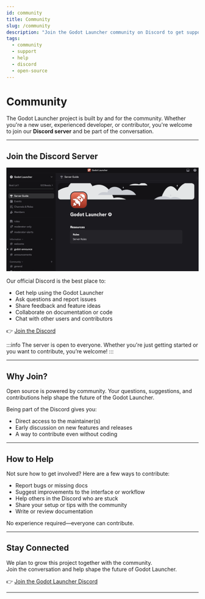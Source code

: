 ```yaml
---
id: community
title: Community
slug: /community
description: "Join the Godot Launcher community on Discord to get support, share ideas, and contribute to the project."
tags: 
  - community
  - support
  - help
  - discord
  - open-source
---
```


# Community

The Godot Launcher project is built by and for the community. Whether you're a new user, experienced developer, or contributor, you're welcome to join our **Discord server** and be part of the conversation.

---

## Join the Discord Server

![Discord Server](../static/img/discord-screenshot.webp)

Our official Discord is the best place to:

- Get help using the Godot Launcher
- Ask questions and report issues
- Share feedback and feature ideas
- Collaborate on documentation or code
- Chat with other users and contributors

👉 [Join the Discord](https://discord.gg/Ju9jkFJGvz)

:::info
The server is open to everyone. Whether you're just getting started or you want to contribute, you’re welcome!
:::

---

## Why Join?

Open source is powered by community. Your questions, suggestions, and contributions help shape the future of the Godot Launcher.

Being part of the Discord gives you:

- Direct access to the maintainer(s)
- Early discussion on new features and releases
- A way to contribute even without coding

---

## How to Help

Not sure how to get involved? Here are a few ways to contribute:

- Report bugs or missing docs
- Suggest improvements to the interface or workflow
- Help others in the Discord who are stuck
- Share your setup or tips with the community
- Write or review documentation

No experience required—everyone can contribute.

---

## Stay Connected

We plan to grow this project together with the community.  
Join the conversation and help shape the future of Godot Launcher.

👉 [Join the Godot Launcher Discord](https://discord.gg/Ju9jkFJGvz)

---
